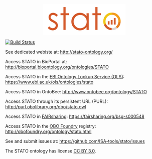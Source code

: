 <p align="center">
<img src="https://github.com/ISA-tools/stato/blob/dev/images/stato.png" align="center" alt="STATO"/>
</p>

[![Build Status](https://travis-ci.org/ISA-tools/stato.svg)](https://travis-ci.org/ISA-tools/stato)

See dedicated webiste at: http://stato-ontology.org/

Access STATO in BioPortal at: http://bioportal.bioontology.org/ontologies/STATO

Access STATO in the [EBI Ontology Lookup Service (OLS)](https://www.ebi.ac.uk/ols/): https://www.ebi.ac.uk/ols/ontologies/stato

Access STATO in OntoBee: http://www.ontobee.org/ontology/STATO

Access STATO through its persistent URL (PURL): http://purl.obolibrary.org/obo/stato.owl

Access STATO in [FAIRsharing](http://fairsharing.org/): https://fairsharing.org/bsg-s000548

Access STATO in the [OBO Foundry](http://obofoundry.org) registry: http://obofoundry.org/ontology/stato.html

See and submit issues at: https://github.com/ISA-tools/stato/issues

The STATO ontology has license [CC BY 3.0](http://creativecommons.org/licenses/by/3.0/).


